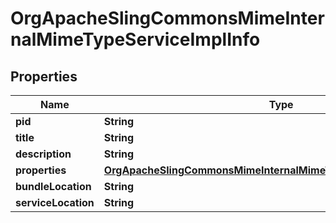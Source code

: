 

# OrgApacheSlingCommonsMimeInternalMimeTypeServiceImplInfo

## Properties

Name | Type | Description | Notes
------------ | ------------- | ------------- | -------------
**pid** | **String** |  |  [optional]
**title** | **String** |  |  [optional]
**description** | **String** |  |  [optional]
**properties** | [**OrgApacheSlingCommonsMimeInternalMimeTypeServiceImplProperties**](OrgApacheSlingCommonsMimeInternalMimeTypeServiceImplProperties.md) |  |  [optional]
**bundleLocation** | **String** |  |  [optional]
**serviceLocation** | **String** |  |  [optional]



